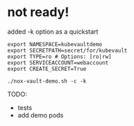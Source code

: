# not ready!

added -k option as a quickstart

```
export NAMESPACE=kubevaultdemo
export SECRETPATH=secret/for/kubevault
export TYPE=ro # Options: [ro|rw]
export SERVICEACCOUNT=webaccount
export CREATE_SECRET=True

./nox-vault-demo.sh -c -k

```

TODO:
* tests 
* add demo pods 

